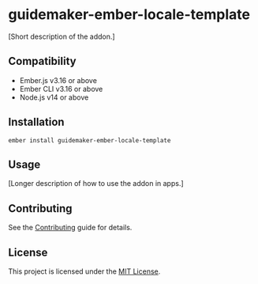guidemaker-ember-locale-template
==============================================================================

[Short description of the addon.]


Compatibility
------------------------------------------------------------------------------

* Ember.js v3.16 or above
* Ember CLI v3.16 or above
* Node.js v14 or above


Installation
------------------------------------------------------------------------------

```
ember install guidemaker-ember-locale-template
```


Usage
------------------------------------------------------------------------------

[Longer description of how to use the addon in apps.]


Contributing
------------------------------------------------------------------------------

See the [Contributing](CONTRIBUTING.md) guide for details.


License
------------------------------------------------------------------------------

This project is licensed under the [MIT License](LICENSE.md).
